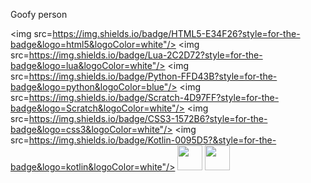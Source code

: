 Goofy person

 <img src=https://img.shields.io/badge/HTML5-E34F26?style=for-the-badge&logo=html5&logoColor=white"/>
 <img src=https://img.shields.io/badge/Lua-2C2D72?style=for-the-badge&logo=lua&logoColor=white"/>
 <img src=https://img.shields.io/badge/Python-FFD43B?style=for-the-badge&logo=python&logoColor=blue"/>
 <img src=https://img.shields.io/badge/Scratch-4D97FF?style=for-the-badge&logo=Scratch&logoColor=white"/>
 <img src=https://img.shields.io/badge/CSS3-1572B6?style=for-the-badge&logo=css3&logoColor=white"/>
 <img src=https://img.shields.io/badge/Kotlin-0095D5?&style=for-the-badge&logo=kotlin&logoColor=white"/>
<img height="40" src="https://cdn.jsdelivr.net/gh/devicons/devicon/icons/java/java-original.svg" />
<img height="40" src="https://upload.wikimedia.org/wikipedia/commons/thumb/d/da/Basic_logo.svg/2560px-Basic_logo.svg.png" />
